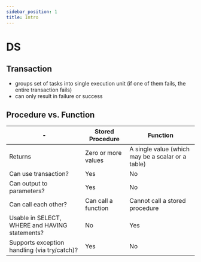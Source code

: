 ```yaml
---
sidebar_position: 1
title: Intro
---
```


# DS

## Transaction

- groups set of tasks into single execution unit (if one of them fails, the entire transaction fails)
- can only result in failure or success

## Procedure vs. Function

| -                                              | Stored Procedure    | Function                                          |
|------------------------------------------------|---------------------|---------------------------------------------------|
| Returns                                        | Zero or more values | A single value (which may be a scalar or a table) |
| Can use transaction?                           | Yes                 | No                                                |
| Can output to parameters?                      | Yes                 | No                                                |
| Can call each other?                           | Can call a function | Cannot call a stored procedure                    |
| Usable in SELECT, WHERE and HAVING statements? | No                  | Yes                                               |
| Supports exception handling (via try/catch)?   | Yes                 | No                                                |